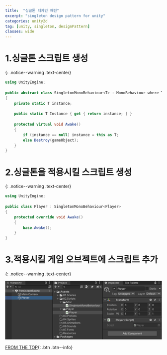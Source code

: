 ```yaml
---
title:  "싱글톤 디자인 패턴"
excerpt: "singleton design pattern for unity"
categories: unity2d
tag: [unity, singleton, designPattern]
classes: wide
---
```


# 1.싱글톤 스크립트 생성
{: .notice--warning .text-center}

```c#
using UnityEngine;

public abstract class SingletonMonoBehaviour<T> : MonoBehaviour where T : MonoBehaviour
{
    private static T instance;

    public static T Instance { get { return instance; } }

    protected virtual void Awake()
    {
        if (instance == null) instance = this as T;
        else Destroy(gameObject);
    }
}
```

# 2.싱글톤을 적용시킬 스크립트 생성
{: .notice--warning .text-center}

```c#
using UnityEngine;

public class Player : SingletonMonoBehaviour<Player>
{
    protected override void Awake()
    {
        base.Awake();
    }
}
```

# 3.적용시킬 게임 오브젝트에 스크립트 추가
{: .notice--warning .text-center}

<img src="/img/unity2d/2023-01-26-singleton-pattern.png"/>

[FROM THE TOP](#){: .btn .btn--info}